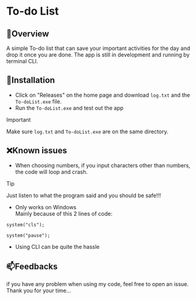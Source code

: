 # To-do List
## 📌Overview
A simple To-do list that can save your important activities for the day and drop it once you are done. The app is still in development and running by terminal CLI.

## 🔨Installation
* Click on "Releases" on the home page and download `log.txt` and the `To-doList.exe` file. 
* Run the `To-doList.exe` and test out the app
> [!IMPORTANT]
> Make sure `log.txt` and `To-doList.exe` are on the same directory.

## :x:Known issues
* When choosing numbers, if you input characters other than numbers, the code will loop and crash.
> [!TIP]
> Just listen to what the program said and you should be safe!!!
* Only works on Windows <br>
Mainly because of this 2 lines of code:
```
system("cls");
```
```
system("pause");
```
* Using CLI can be quite the hassle

## 📫Feedbacks
if you have any problem when using my code, feel free to open an issue.
Thank you for your time...
